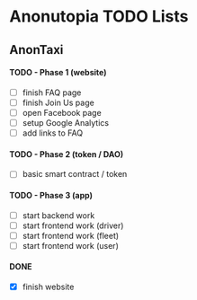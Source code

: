 # Anonutopia TODO Lists

## AnonTaxi

#### TODO - Phase 1 (website)

- [ ] finish FAQ page
- [ ] finish Join Us page
- [ ] open Facebook page
- [ ] setup Google Analytics
- [ ] add links to FAQ

#### TODO - Phase 2 (token / DAO)

- [ ] basic smart contract / token

#### TODO - Phase 3 (app)

- [ ] start backend work
- [ ] start frontend work (driver)
- [ ] start frontend work (fleet)
- [ ] start frontend work (user)

#### DONE

- [x] finish website
